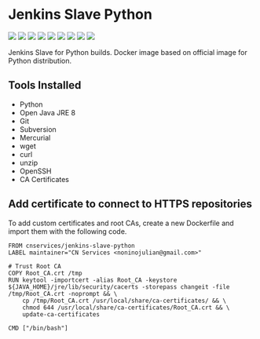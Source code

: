 # Jenkins Slave Python

[![](https://img.shields.io/docker/pulls/cnservices/jenkins-slave-python.svg)](https://hub.docker.com/r/cnservices/jenkins-slave-python/)
[![](hhttps://img.shields.io/docker/build/cnservices/jenkins-slave-python)](https://hub.docker.com/r/cnservices/jenkins-slave-python/)
[![](https://img.shields.io/docker/automated/cnservices/jenkins-slave-python)](https://hub.docker.com/r/cnservices/jenkins-slave-python/)
[![](https://img.shields.io/docker/stars/cnservices/jenkins-slave-python)](https://hub.docker.com/r/cnservices/jenkins-slave-python/)
[![](https://img.shields.io/github/license/cn-docker/jenkins-slave-python)](https://github.com/cn-docker/jenkins-slave-python)
[![](https://img.shields.io/github/issues/cn-docker/jenkins-slave-python)](https://github.com/cn-docker/jenkins-slave-python)
[![](https://img.shields.io/github/issues-closed/cn-docker/jenkins-slave-python)](https://github.com/cn-docker/jenkins-slave-python)
[![](https://img.shields.io/github/languages/code-size/cn-docker/jenkins-slave-python)](https://github.com/cn-docker/jenkins-slave-python)
[![](https://img.shields.io/github/repo-size/cn-docker/jenkins-slave-python)](https://github.com/cn-docker/jenkins-slave-python)

Jenkins Slave for Python builds. Docker image based on official image for Python distribution.

## Tools Installed ##

- Python
- Open Java JRE 8
- Git
- Subversion
- Mercurial
- wget
- curl
- unzip
- OpenSSH
- CA Certificates

## Add certificate to connect to HTTPS repositories

To add custom certificates and root CAs, create a new Dockerfile and import them with the following code.

	FROM cnservices/jenkins-slave-python
	LABEL maintainer="CN Services <noninojulian@gmail.com>"

	# Trust Root CA
	COPY Root_CA.crt /tmp
	RUN keytool -importcert -alias Root_CA -keystore ${JAVA_HOME}/jre/lib/security/cacerts -storepass changeit -file /tmp/Root_CA.crt -noprompt && \
		cp /tmp/Root_CA.crt /usr/local/share/ca-certificates/ && \
		chmod 644 /usr/local/share/ca-certificates/Root_CA.crt && \
		update-ca-certificates

	CMD ["/bin/bash"]
